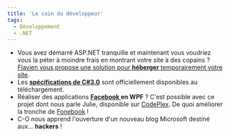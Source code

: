 ```yaml
---
title: 'Le coin du développeur'
tags:
  - Développement
  - .NET
---
```


- Vous avez démarré ASP.NET tranquille et maintenant vous voudriez vous la péter
  à moindre frais en montrant votre site à des copains&nbsp;?
  [Flavien vous propose une solution pour **héberger** temporairement votre site](http://blogs.developpeur.org/raptorxp/archive/2007/08/27/h-bergement-gratuit-sur-iis-7.aspx).
- Les
  [**spécifications de C#3.0**](http://blogs.msdn.com/b/charlie/archive/2007/08/20/c-3-0-specification-now-available.aspx)
  sont officiellement disponibles au téléchargement.
- Réaliser des applications **[Facebook ](http://www.facebook.com)en
  WPF**&nbsp;? C'est possible avec ce projet dont nous parle Julie, disponible
  sur [CodePlex](http://www.codeplex.com). De quoi améliorer la tronche de
  [Fonebook](http://www.presse-citron.net/?2007/07/27/2322-fonebook-pour-synchroniser-facebook-avec-outlook-et-donc-avec-votre-pda-smartphone)&nbsp;!
- C-O nous apprend l'ouverture d'un nouveau blog Microsoft destiné aux…
  **hackers**&nbsp;!
